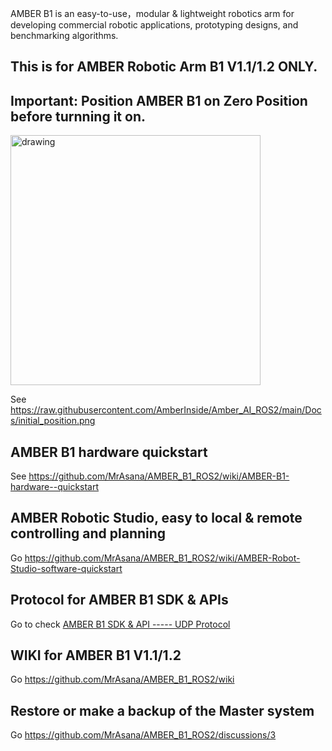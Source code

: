 AMBER B1 is an easy-to-use，modular & lightweight robotics arm for developing commercial robotic applications, prototyping designs, and benchmarking algorithms.

## This is for AMBER Robotic Arm B1 V1.1/1.2 ONLY. 
## Important: Position AMBER B1 on Zero Position before turnning it on.

<!--![AMBER B1](https://github.com/MrAsana/AMBER_B1_ROS2/blob/main/docs/imgs/AMBER-LOGO.jpg)-->
<img src="https://github.com/MrAsana/AMBER_B1_ROS2/blob/main/docs/imgs/AMBER-LOGO.jpg" alt="drawing" width="400"/>

See https://raw.githubusercontent.com/AmberInside/Amber_AI_ROS2/main/Docs/initial_position.png

## AMBER B1 hardware quickstart

See https://github.com/MrAsana/AMBER_B1_ROS2/wiki/AMBER-B1-hardware--quickstart

## AMBER Robotic Studio, easy to local & remote controlling and planning

Go https://github.com/MrAsana/AMBER_B1_ROS2/wiki/AMBER-Robot-Studio-software-quickstart

## Protocol for AMBER B1 SDK & APIs

Go to check [AMBER B1 SDK & API ----- UDP Protocol](https://github.com/MrAsana/UDP-Protocol-API)

## WIKI for AMBER B1 V1.1/1.2
Go https://github.com/MrAsana/AMBER_B1_ROS2/wiki

## Restore or make a backup of the Master system
Go https://github.com/MrAsana/AMBER_B1_ROS2/discussions/3
